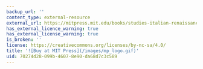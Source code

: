```yaml
---
backup_url: ''
content_type: external-resource
external_url: https://mitpress.mit.edu/books/studies-italian-renaissance-architecture
has_external_licence_warning: true
has_external_license_warning: true
is_broken: ''
license: https://creativecommons.org/licenses/by-nc-sa/4.0/
title: '![Buy at MIT Press](/images/mp_logo.gif)'
uid: 70274d28-099b-4607-8e90-da68d7c3c589
---
```

